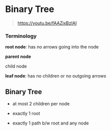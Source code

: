 # Binary Tree

> https://youtu.be/fAAZixBzIAI

### Terminology

**root node**: has no arrows going into the node

**parent node**

child node

**leaf node**: has no children or no outgoing arrows



## Binary Tree

* at most 2 children per node

* exactly 1 root
* exactly 1 path b/w root and any node